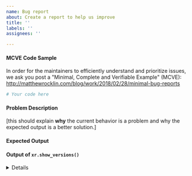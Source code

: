 ```yaml
---
name: Bug report
about: Create a report to help us improve
title: ''
labels: ''
assignees: ''

---
```


#### MCVE Code Sample

In order for the maintainers to efficiently understand and prioritize issues, we ask you post a "Minimal, Complete and Verifiable Example" (MCVE): http://matthewrocklin.com/blog/work/2018/02/28/minimal-bug-reports

```python
# Your code here

```

#### Problem Description

[this should explain **why** the current behavior is a problem and why the expected output is a better solution.]

#### Expected Output

#### Output of ``xr.show_versions()``

<details>
# Paste the output here xr.show_versions() here

</details>
